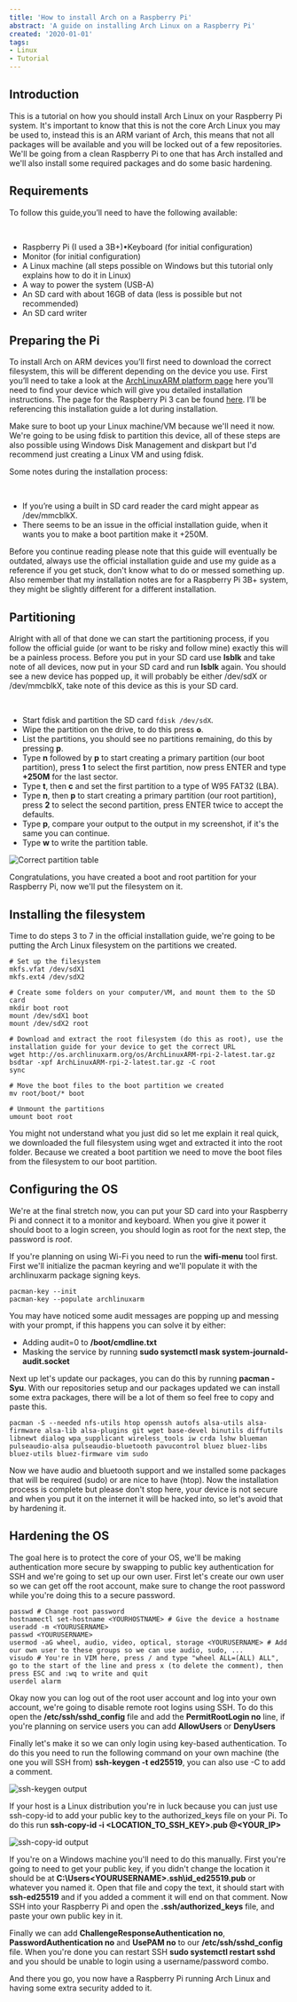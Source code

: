 ```yaml
---
title: 'How to install Arch on a Raspberry Pi'
abstract: 'A guide on installing Arch Linux on a Raspberry Pi'
created: '2020-01-01'
tags:
- Linux
- Tutorial
---
```


## Introduction
This is a tutorial on how you should install Arch Linux on your Raspberry Pi system. 
It's important to know that this is not the core Arch Linux you may be used to, instead this is an ARM variant of Arch, this means that not all packages will be available and you will be locked out of a few repositories.
We'll be going from a clean Raspberry Pi to one that has Arch installed and we'll also install some required packages and do some basic hardening.

## Requirements
To follow this guide,you’ll need to have the following available:

&nbsp;
* Raspberry Pi (I used a 3B+)•Keyboard (for initial configuration) 
* Monitor (for initial configuration)
* A Linux machine (all steps possible on Windows but this tutorial only explains how to do it in Linux)
* A way to power the system (USB-A) 
* An SD card with about 16GB of data (less is possible but not recommended)
* An SD card writer

## Preparing the Pi
To install Arch on ARM devices you’ll first need to download the correct filesystem, this will be different depending on the device you use.
First you’ll need to take a look at the [ArchLinuxARM platform page](https://archlinuxarm.org/platforms) here you’ll need to find your device which will give you detailed installation instructions.
The page for the Raspberry Pi 3 can be found [here](https://archlinuxarm.org/platforms/armv8/broadcom/raspberry-pi-3).
I’ll be referencing this installation guide a lot during installation.

Make sure to boot up your Linux machine/VM because we'll need it now.
We're going to be using fdisk to partition this device, all of these steps are also possible using Windows Disk Management and diskpart but I'd recommend just creating a Linux VM and using fdisk.

Some notes during the installation process:

&nbsp;
* If you’re using a built in SD card reader the card might appear as /dev/mmcblkX.
* There seems to be an issue in the official installation guide, when it wants you to make a boot partition make it +250M.

Before you continue reading please note that this guide will eventually be outdated, always use the official installation guide and use my guide as a reference if you get stuck, don't know what to do or messed something up.
Also remember that my installation notes are for a Raspberry Pi 3B+ system, they might be slightly different for a different installation.

## Partitioning
Alright with all of that done we can start the partitioning process, if you follow the official guide (or want to be risky and follow mine) exactly this will be a painless process.
Before you put in your SD card use **lsblk** and take note of all devices, now put in your SD card and run **lsblk** again.
You should see a new device has popped up, it will probably be either /dev/sdX or /dev/mmcblkX, take note of this device as this is your SD card.

&nbsp;
  
* Start fdisk and partition the SD card ``fdisk /dev/sdX``.
* Wipe the partition on the drive, to do this press **o**.
* List the partitions, you should see no partitions remaining, do this by pressing **p**.
* Type **n** followed by **p** to start creating a primary partition (our boot partition), press **1** to select the first partition, now press ENTER and type **+250M** for the last sector.
* Type **t**, then **c** and set the first partition to a type of W95 FAT32 (LBA).
* Type **n**, then **p** to start creating a primary partition (our root partition), press **2** to select the second partition, press ENTER twice to accept the defaults.
* Type **p**, compare your output to the output in my screenshot, if it's the same you can continue.
* Type **w** to write the partition table.

![Correct partition table](/static/images/posts/tut-rpi-arch-install/partition_table.jpg)

Congratulations, you have created a boot and root partition for your Raspberry Pi, now we'll put the filesystem on it.

## Installing the filesystem
Time to do steps 3 to 7 in the official installation guide, we're going to be putting the Arch Linux filesystem on the partitions we created.

```shell
# Set up the filesystem
mkfs.vfat /dev/sdX1 
mkfs.ext4 /dev/sdX2

# Create some folders on your computer/VM, and mount them to the SD card
mkdir boot root
mount /dev/sdX1 boot
mount /dev/sdX2 root

# Download and extract the root filesystem (do this as root), use the installation guide for your device to get the correct URL
wget http://os.archlinuxarm.org/os/ArchLinuxARM-rpi-2-latest.tar.gz
bsdtar -xpf ArchLinuxARM-rpi-2-latest.tar.gz -C root
sync

# Move the boot files to the boot partition we created
mv root/boot/* boot

# Unmount the partitions
umount boot root
```

You might not understand what you just did so let me explain it real quick, we downloaded the full filesystem using wget and extracted it into the root folder.
Because we created a boot partition we need to move the boot files from the filesystem to our boot partition.


## Configuring the OS
We're at the final stretch now, you can put your SD card into your Raspberry Pi and connect it to a monitor and keyboard.
When you give it power it should boot to a login screen, you should login as root for the next step, the password is *root*.

If you're planning on using Wi-Fi you need to run the **wifi-menu** tool first.
First we'll initialize the pacman keyring and we'll populate it with the archlinuxarm package signing keys.

```shell
pacman-key --init
pacman-key --populate archlinuxarm
```

You may have noticed some audit messages are popping up and messing with your prompt, if this happens you can solve it by either:
* Adding audit=0 to **/boot/cmdline.txt**
* Masking the service by running **sudo systemctl mask system-journald-audit.socket**

Next up let's update our packages, you can do this by running **pacman -Syu**.
With our repositories setup and our packages updated we can install some extra packages, there will be a lot of them so feel free to copy and paste this.

```shell
pacman -S --needed nfs-utils htop openssh autofs alsa-utils alsa-firmware alsa-lib alsa-plugins git wget base-devel binutils diffutils libnewt dialog wpa_supplicant wireless_tools iw crda lshw blueman pulseaudio-alsa pulseaudio-bluetooth pavucontrol bluez bluez-libs bluez-utils bluez-firmware vim sudo
```

Now we have audio and bluetooth support and we installed some packages that will be required (sudo) or are nice to have (htop).
Now the installation process is complete but please don't stop here, your device is not secure and when you put it on the internet it will be hacked into, so let's avoid that by hardening it.

## Hardening the OS
The goal here is to protect the core of your OS, we'll be making authentication more secure by swapping to public key authentication for SSH and we're going to set up our own user.
First let's create our own user so we can get off the root account, make sure to change the root password while you're doing this to a secure password.

```shell
passwd # Change root password
hostnamectl set-hostname <YOURHOSTNAME> # Give the device a hostname
useradd -m <YOURUSERNAME> 
passwd <YOURUSERNAME>
usermod -aG wheel, audio, video, optical, storage <YOURUSERNAME> # Add our own user to these groups so we can use audio, sudo, ...
visudo # You're in VIM here, press / and type "wheel ALL=(ALL) ALL", go to the start of the line and press x (to delete the comment), then press ESC and :wq to write and quit
userdel alarm 
```

Okay now you can log out of the root user account and log into your own account, we're going to disable remote root logins using SSH.
To do this open the **/etc/ssh/sshd_config** file and add the **PermitRootLogin no** line, if you're planning on service users you can add **AllowUsers** or **DenyUsers**

Finally let's make it so we can only login using key-based authentication. 
To do this you need to run the following command on your own machine (the one you will SSH from) **ssh-keygen -t ed25519**, you can also use -C to add a comment.

![ssh-keygen output](/static/images/posts/tut-rpi-arch-install/ssh_keygen.jpg)

If your host is a Linux distribution you're in luck because you can just use ssh-copy-id to add your public key to the authorized_keys file on your Pi.
To do this run **ssh-copy-id -i <LOCATION_TO_SSH_KEY>.pub <YOURUSERNAME>@<YOUR_IP>**

![ssh-copy-id output](/static/images/posts/tut-rpi-arch-install/ssh_copy_id.jpg)

If you're on a Windows machine you'll need to do this manually.
First you're going to need to get your public key, if you didn't change the location it should be at **C:\Users\<YOURUSERNAME>\.ssh\id_ed25519.pub** or whatever you named it.
Open that file and copy the text, it should start with **ssh-ed25519** and if you added a comment it will end on that comment.
Now SSH into your Raspberry Pi and open the **.ssh/authorized_keys** file, and paste your own public key in it.

Finally we can add **ChallengeResponseAuthentication no**, **PasswordAuthentication no** and **UsePAM no** to our **/etc/ssh/sshd_config** file.
When you're done you can restart SSH **sudo systemctl restart sshd** and you should be unable to login using a username/password combo.

And there you go, you now have a Raspberry Pi running Arch Linux and having some extra security added to it.
